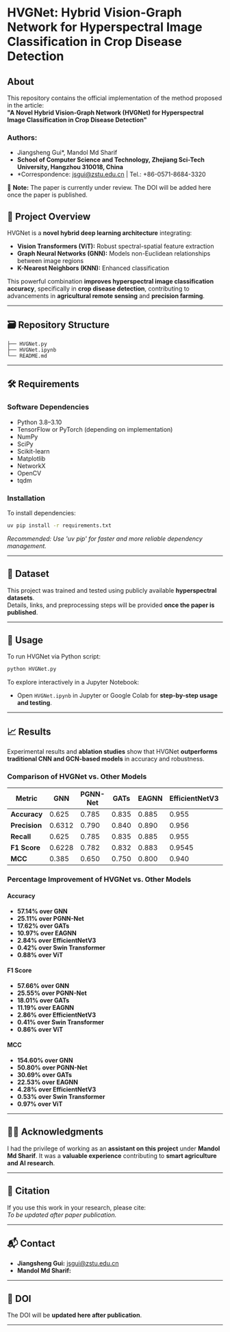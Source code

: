 
# **HVGNet: Hybrid Vision-Graph Network for Hyperspectral Image Classification in Crop Disease Detection**  

## **About**  
This repository contains the official implementation of the method proposed in the article:  
**"A Novel Hybrid Vision-Graph Network (HVGNet) for Hyperspectral Image Classification in Crop Disease Detection"**  

### **Authors:**  
- Jiangsheng Gui*, Mandol Md Sharif  
- **School of Computer Science and Technology, Zhejiang Sci-Tech University, Hangzhou 310018, China**  
- *Correspondence: jsgui@zstu.edu.cn | Tel.: +86-0571-8684-3320  

📌 **Note:** The paper is currently under review. The DOI will be added here once the paper is published.  



## **🌱 Project Overview**  
HVGNet is a **novel hybrid deep learning architecture** integrating:  
- **Vision Transformers (ViT):** Robust spectral-spatial feature extraction  
- **Graph Neural Networks (GNN):** Models non-Euclidean relationships between image regions  
- **K-Nearest Neighbors (KNN):** Enhanced classification  

This powerful combination **improves hyperspectral image classification accuracy**, specifically in **crop disease detection**, contributing to advancements in **agricultural remote sensing** and **precision farming**.  

---

## **🗃️ Repository Structure**  
```
├── HVGNet.py        
├── HVGNet.ipynb 
└── README.md         
```

---

## **🛠️ Requirements**  
### **Software Dependencies**  
- Python 3.8–3.10  
- TensorFlow or PyTorch (depending on implementation)  
- NumPy  
- SciPy  
- Scikit-learn  
- Matplotlib  
- NetworkX  
- OpenCV  
- tqdm  

### **Installation**  
To install dependencies:  
```sh
uv pip install -r requirements.txt  
```
_Recommended: Use 'uv pip' for faster and more reliable dependency management._  

---

## **📂 Dataset**  
This project was trained and tested using publicly available **hyperspectral datasets**.  
Details, links, and preprocessing steps will be provided **once the paper is published**.  

---

## **🚀 Usage**  
To run HVGNet via Python script:  
```sh
python HVGNet.py  
```  
To explore interactively in a Jupyter Notebook:  
- Open `HVGNet.ipynb` in Jupyter or Google Colab for **step-by-step usage and testing**.  

---

## **📈 Results**  
Experimental results and **ablation studies** show that HVGNet **outperforms traditional CNN and GCN-based models** in accuracy and robustness.  

### **Comparison of HVGNet vs. Other Models**  

| Metric         | GNN   | PGNN-Net | GATs  | EAGNN | EfficientNetV3 | Swin Transformer | ViT   | **HVGNet** |
|--------------|------|---------|------|------|---------------|----------------|------|------------|
| **Accuracy**  | 0.625 | 0.785   | 0.835 | 0.885 | 0.955         | 0.978          | 0.9735 | **0.9821** |
| **Precision** | 0.6312 | 0.790   | 0.840 | 0.890 | 0.956         | 0.9775         | 0.9741 | **0.9815** |
| **Recall**    | 0.625 | 0.785   | 0.835 | 0.885 | 0.955         | 0.978          | 0.9735 | **0.9821** |
| **F1 Score**  | 0.6228 | 0.782   | 0.832 | 0.883 | 0.9545        | 0.9778         | 0.9734 | **0.9818** |
| **MCC**       | 0.385 | 0.650   | 0.750 | 0.800 | 0.940         | 0.975          | 0.9708 | **0.9802** |

### **Percentage Improvement of HVGNet vs. Other Models**  
#### **Accuracy**  
- **57.14% over GNN**  
- **25.11% over PGNN-Net**  
- **17.62% over GATs**  
- **10.97% over EAGNN**  
- **2.84% over EfficientNetV3**  
- **0.42% over Swin Transformer**  
- **0.88% over ViT**  

#### **F1 Score**  
- **57.66% over GNN**  
- **25.55% over PGNN-Net**  
- **18.01% over GATs**  
- **11.19% over EAGNN**  
- **2.86% over EfficientNetV3**  
- **0.41% over Swin Transformer**  
- **0.86% over ViT**  

#### **MCC**  
- **154.60% over GNN**  
- **50.80% over PGNN-Net**  
- **30.69% over GATs**  
- **22.53% over EAGNN**  
- **4.28% over EfficientNetV3**  
- **0.53% over Swin Transformer**  
- **0.97% over ViT**  

---

## **👨‍💼 Acknowledgments**  
I had the privilege of working as an **assistant on this project** under **Mandol Md Sharif**. It was a **valuable experience** contributing to **smart agriculture and AI research**.  

---

## **📌 Citation**  
If you use this work in your research, please cite:  
_To be updated after paper publication._  

---

## **📬 Contact**  
- **Jiangsheng Gui:** jsgui@zstu.edu.cn  
- **Mandol Md Sharif:** 

---

## **🔗 DOI**  
The DOI will be **updated here after publication**.  

---


